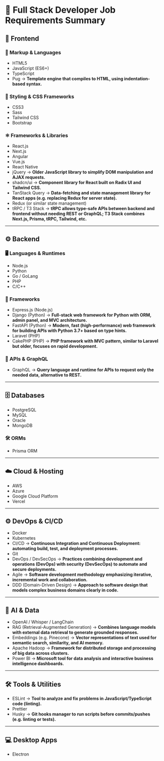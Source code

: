 # 📌 Full Stack Developer Job Requirements Summary

## 🚀 Frontend

### 📝 Markup & Languages

- HTML5
- JavaScript (ES6+)
- TypeScript
- Pug → **Template engine that compiles to HTML, using indentation-based syntax.**

### 🎨 Styling & CSS Frameworks

- CSS3
- Sass
- Tailwind CSS
- Bootstrap

### ⚛️ Frameworks & Libraries

- React.js
- Next.js
- Angular
- Vue.js
- React Native
- jQuery → **Older JavaScript library to simplify DOM manipulation and AJAX requests.**
- shadcn/ui → **Component library for React built on Radix UI and Tailwind CSS.**
- TanStack Query → **Data-fetching and state management library for React apps (e.g. replacing Redux for server state).**
- Redux (or similar state management)
- tRPC / T3 Stack → **tRPC allows type-safe APIs between backend and frontend without needing REST or GraphQL; T3 Stack combines Next.js, Prisma, tRPC, Tailwind, etc.**

---

## ⚙️ Backend

### 🖥️ Languages & Runtimes

- Node.js
- Python
- Go / GoLang
- PHP
- C/C++

### 🔧 Frameworks

- Express.js (Node.js)
- Django (Python) → **Full-stack web framework for Python with ORM, admin panel, and MVC architecture.**
- FastAPI (Python) → **Modern, fast (high-performance) web framework for building APIs with Python 3.7+ based on type hints.**
- Laravel (PHP)
- CakePHP (PHP) → **PHP framework with MVC pattern, similar to Laravel but older, focuses on rapid development.**

### 🔗 APIs & GraphQL

- GraphQL → **Query language and runtime for APIs to request only the needed data, alternative to REST.**

---

## 🗄️ Databases

- PostgreSQL
- MySQL
- Oracle
- MongoDB

### 🛠️ ORMs

- Prisma ORM

---

## ☁️ Cloud & Hosting

- AWS
- Azure
- Google Cloud Platform
- Vercel

---

## ⚙️ DevOps & CI/CD

- Docker
- Kubernetes
- CI/CD → **Continuous Integration and Continuous Deployment: automating build, test, and deployment processes.**
- Git
- DevOps / DevSecOps → **Practices combining development and operations (DevOps) with security (DevSecOps) to automate and secure deployments.**
- Agile → **Software development methodology emphasizing iterative, incremental work and collaboration.**
- DDD (Domain-Driven Design) → **Approach to software design that models complex business domains clearly in code.**

---

## 🤖 AI & Data

- OpenAI / Whisper / LangChain
- RAG (Retrieval-Augmented Generation) → **Combines language models with external data retrieval to generate grounded responses.**
- Embeddings (e.g. Pinecone) → **Vector representations of text used for semantic search, similarity, and AI memory.**
- Apache Hadoop → **Framework for distributed storage and processing of big data across clusters.**
- Power BI → **Microsoft tool for data analysis and interactive business intelligence dashboards.**

---

## 🛠️ Tools & Utilities

- ESLint → **Tool to analyze and fix problems in JavaScript/TypeScript code (linting).**
- Prettier
- Husky → **Git hooks manager to run scripts before commits/pushes (e.g. linting or tests).**

---

## 💻 Desktop Apps

- Electron
